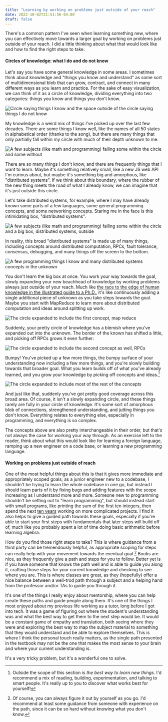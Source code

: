 ```yaml
---
title: "Learning by working on problems just outside of your reach"
date: 2022-10-02T21:51:56-04:00
draft: false
---
```


There's a common pattern I've seen when learning something new, where you can
effectively move towards a larger goal by working on problems just outside of
your reach.  I did a little thinking about what that would look like and how to
find the right steps to take.

#### Circles of knowledge: what I do and do not know

Let's say you have some general knowledge in some areas. I sometimes think about
knowledge and "things you know and understand" as some sort of multidimensional
blob that can grow, contract, and connect in many different ways as you learn
and practice. For the sake of easy visualization, we can think of it as a circle
of knowledge, dividing everything into two categories: things you know and
things you don't know.

![Circle saying things I know and the space outside of the circle saying things I do not know](circle-of-knowledge.png)

My knowledge is a weird mix of things I've picked up over the last few decades.
There are some things I know well, like the names of all 50 states in
alphabetical order (thanks to the song), but there are many things that only
partially fall within my circle with much of their depth unknown to me.

![A few subjects (like math and programming) falling some within the circle and some without](things-i-know.png)

There are so many things I don't know, and there are frequently things that I
want to learn. Maybe it's something relatively small, like a new JS web API I'm
curious about, but maybe it's something big and amorphous, like "distributed
systems". If we think about this boundary, where the rubber of the new thing
meets the road of what I already know, we can imagine that it's just outside
this circle.

Let's take distributed systems, for example, where I may have already known some
parts of a few languages, some general programming concepts, and some networking
concepts. Staring me in the face is this intimidating box, "distributed
systems".

![A few subjects (like math and programming) falling some within the circle and a big box, distributed systems, outside](distributed-systems.png)

In reality, this broad "distributed systems" is made up of many things,
including concepts around distributed computation, RPCs, fault tolerance,
consensus, debugging, and many things off the screen to the bottom.

![A few programming things I know and many distributed systems concepts in the unknown](boundary-for-distributed-systems.png)

You don't learn the big box at once. You work your way towards the goal, slowly
expanding your new beachhead of knowledge by working problems always just
outside of your reach. Much like
[the race to the edge of human knowledge in the illustrated guide to a Ph.D.](https://matt.might.net/articles/phd-school-in-pictures/), it's like
continuously adding a single additional piece of unknown as you take steps
towards the goal. Maybe you start with MapReduce to learn more about distributed
computation and ideas around splitting up work.

![The circle expanded to include the first concept, map reduce](map-reduce.png)

Suddenly, your pretty circle of knowledge has a blemish where you've expanded
out into the unknown. The border of the known has shifted a little, and picking
off RPCs grows it even further:

![The circle expanded to include the second concept as well, RPCs](rpcs.png)

Bumpy! You've picked up a few more things, the bumpy surface of your
understanding now including a few more things, and you're slowly building
towards that broader goal. What you learn builds off of what you've already
learned, and you grow your knowledge by picking off concepts and ideas.[^1]

![The circle expanded to include most of the rest of the concepts](expanded-knowledge.png)

And just like that, suddenly you've got pretty good coverage across this broad
area. Of course, it isn't a slowly expanding circle, and these things rarely
are fully in your circle of knowledge. It's some sort of amorphous blob of
connections, strengthened understanding, and jutting things you don't know.
Everything relates to everything else, especially in programming, and everything
is so complex.

The concepts above are also pretty interchangeable in their order, but that's
not always the case for working your way through. As an exercise left to the
reader, think about what this would look like for learning a foreign language,
ramping up a new engineer on a code base, or learning a new programming
language.

#### Working on problems just outside of reach

One of the most helpful things about this is that it gives more immediate and
appropriately scoped goals; as a junior engineer new to a codebase, I shouldn't
be trying to learn the whole codebase in one go, but instead I should learn
parts of it by fixing bugs and adding features with the scope increasing as I
understand more and more. Someone new to programming shouldn't be setting out to
"learn programming", but should instead start with small programs, like printing
the sum of the first ten integers, then spend the next [ten years](https://norvig.com/21-days.html) working on more complicated projects. I
find it also helps to give a guided path towards these goals, especially if
you're able to start your first steps with fundamentals that later steps will
build off of, much like you probably spent a lot of time doing basic arithmetic before learning algebra.

How do you find those right steps to take? This is where guidance from a third
party can be tremendously helpful, as appropriate scoping for steps can really
help with your movement towards the eventual goal.[^2] Books are nice, as they
frequently give a path and steps for you to follow. Better yet is if you have
someone that knows the path well and is able to guide you along it, crafting
those steps for your current knowledge and checking to see where you are. This
is where classes are great, as they (hopefully) offer a nice balance between a
well-trod path through a subject and a helping hand from the professor and/or
TAs to guide you through it.

It's one of the things I really enjoy about mentorship, where you can help
create these paths and guide people along them. It's one of the things I most
enjoyed about my previous life working as a tutor, long before I got into tech.
It was a game of figuring out where the student's understanding was and what the
best way to get them to the next step would be. It would be a constant game of
empathy and translation, both seeing where they were and exploring the best way
to map the subject material to something that they would understand and be able
to explore themselves. This is where I think the personal touch really matters,
as the single path presented in the textbook may not be the one that makes the
most sense to your brain and where your current understanding is.

It's a very tricky problem, but it's a wonderful one to solve.

[^1]: Outside the scope of this section is *the best way to learn new things*.
    I'd recommend a mix of reading, building, experimentation, and talking to
    smart people. It's really up to you to discover what works best for
    yourself!

[^2]: Of course, you can always figure it out by yourself as you go. I'd
    recommend at least some guidance from someone with experience on the path,
    since it can be so hard without knowing what you don't know.
